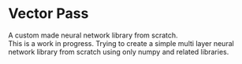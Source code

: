 # Vector Pass
A custom made neural network library from scratch. <br>
This is a work in progress. Trying to create a simple multi layer neural network library from scratch using only numpy and related libraries.
